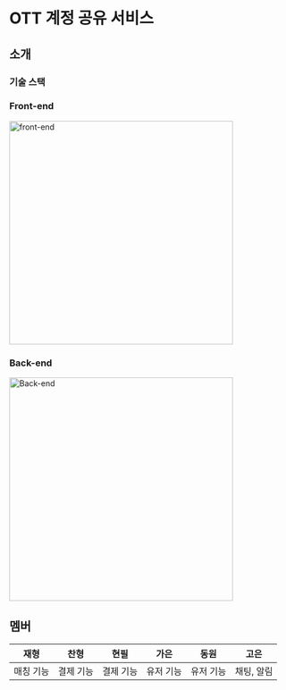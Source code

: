 # OTT 계정 공유 서비스

## 소개

### 기술 스택

### Front-end
<img src="/uploads/3ace634965ecbc319090dad78239be04/스크린샷_2024-08-14_오후_1.36.17.png" alt="front-end" width="400">

### Back-end
<img src="/uploads/18460a1fb631a0b831b7d00943aca090/스크린샷_2024-08-14_오후_1.29.17.png" alt="Back-end" width="400">

## 멤버



|   재형   |   찬형   |   현필   |   가은   |   동원   |    고은    |
|:-------:|:-------:|:-------:|:-------:|:-------:|:---------:|
| 매칭 기능 | 결제 기능 | 결제 기능 | 유저 기능 | 유저 기능 | 채팅, 알림 |
